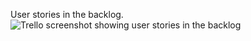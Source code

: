 User stories in the backlog.
![Trello screenshot showing user stories in the backlog](img\user-stories-trello-init.png)